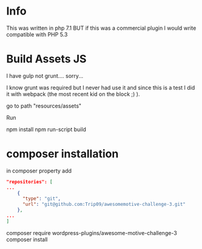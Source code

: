 # Info

This was written in php 7.1 BUT if this was a commercial plugin I would write compatible with PHP 5.3

# Build Assets JS

I have gulp not grunt.... sorry...  

I know grunt was required but I never had use it and since this is a test I did it with 
webpack (the most recent kid on the block ;) ). 


go to path "resources/assets"

Run 

npm install
npm run-script build

# composer installation
in composer property add 
```JSON
"repositories": [
...
    {
      "type": "git",
      "url": "git@github.com:Trip09/awesomemotive-challenge-3.git"
    },
...
]
```

composer require wordpress-plugins/awesome-motive-challenge-3 
composer install
